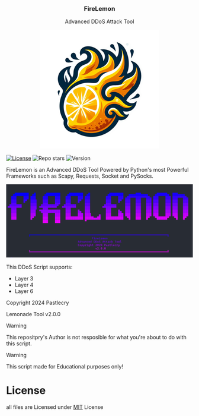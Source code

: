 <br/>
<p align="center">
  <h3 align="center">FireLemon</h3>

  <p align="center">
    Advanced DDoS Attack Tool
  </p>
</p>
<p align="center">
  
  <img src="logo.png" alt="FireLemon Logo ">
</p>

[![License](https://img.shields.io/github/license/Pastlecry/FireLemon?style=for-the-badge&color=orange)](/LICENSE)
![Repo stars](https://img.shields.io/github/stars/Pastlecry/FireLemon?style=for-the-badge&color=orange)
![Version](https://img.shields.io/github/v/release/Pastlecry/FireLemon?logo=FireLemon&color=yellow)

FireLemon is an Advanced DDoS Tool Powered by Python's most Powerful Frameworks such as Scapy, Requests, Socket and PySocks.
<br/>
<p align="center">
  <img src="image1.png" alt="FireLemon Logo" class="center">
</p>

This DDoS Script supports:
+ Layer 3
+ Layer 4
+ Layer 6


Copyright 2024 Pastlecry 

Lemonade Tool v2.0.0

> [!WARNING]
> This repositpry's Author is not resposible for what you're about to do with this script.

> [!WARNING]
> This script made for Educational purposes only!
# License
all files are Licensed under [MIT](/LICENSE) License 
